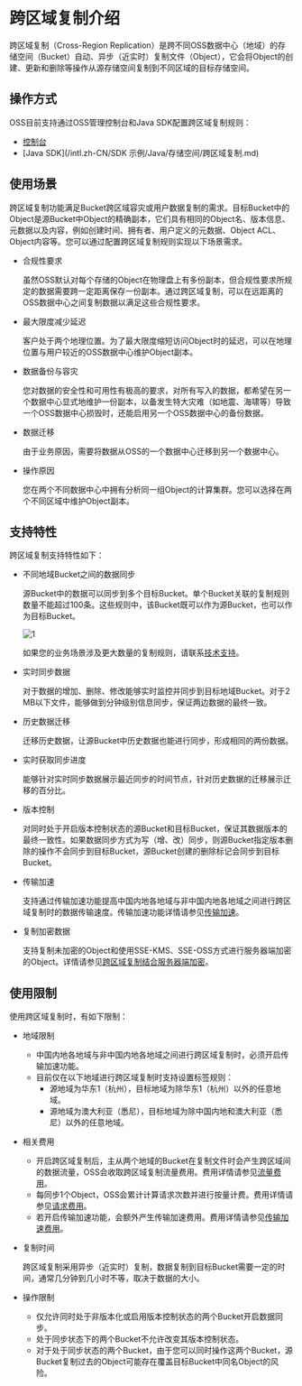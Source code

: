 # 跨区域复制介绍

跨区域复制（Cross-Region Replication）是跨不同OSS数据中心（地域）的存储空间（Bucket）自动、异步（近实时）复制文件（Object），它会将Object的创建、更新和删除等操作从源存储空间复制到不同区域的目标存储空间。

## 操作方式

OSS目前支持通过OSS管理控制台和Java SDK配置跨区域复制规则：

-   [控制台](/intl.zh-CN/控制台用户指南/存储空间管理/冗余与容错/设置跨区域复制.md)
-   [Java SDK](/intl.zh-CN/SDK 示例/Java/存储空间/跨区域复制.md)

## 使用场景

跨区域复制功能满足Bucket跨区域容灾或用户数据复制的需求。目标Bucket中的Object是源Bucket中Object的精确副本，它们具有相同的Object名、版本信息、元数据以及内容，例如创建时间、拥有者、用户定义的元数据、Object ACL、Object内容等。您可以通过配置跨区域复制规则实现以下场景需求。

-   合规性要求

    虽然OSS默认对每个存储的Object在物理盘上有多份副本，但合规性要求所规定的数据需要跨一定距离保存一份副本。通过跨区域复制，可以在远距离的OSS数据中心之间复制数据以满足这些合规性要求。

-   最大限度减少延迟

    客户处于两个地理位置。为了最大限度缩短访问Object时的延迟，可以在地理位置与用户较近的OSS数据中心维护Object副本。

-   数据备份与容灾

    您对数据的安全性和可用性有极高的要求，对所有写入的数据，都希望在另一个数据中心显式地维护一份副本，以备发生特大灾难（如地震、海啸等）导致一个OSS数据中心损毁时，还能启用另一个OSS数据中心的备份数据。

-   数据迁移

    由于业务原因，需要将数据从OSS的一个数据中心迁移到另一个数据中心。

-   操作原因

    您在两个不同数据中心中拥有分析同一组Object的计算集群。您可以选择在两个不同区域中维护Object副本。


## 支持特性

跨区域复制支持特性如下：

-   不同地域Bucket之间的数据同步

    源Bucket中的数据可以同步到多个目标Bucket。单个Bucket关联的复制规则数量不能超过100条。这些规则中，该Bucket既可以作为源Bucket，也可以作为目标Bucket。

    ![1](https://static-aliyun-doc.oss-accelerate.aliyuncs.com/assets/img/zh-CN/5677255161/p248978.jpg)

    如果您的业务场景涉及更大数量的复制规则，请联系[技术支持](https://workorder-intl.console.aliyun.com/#/ticket/createIndex)。

-   实时同步数据

    对于数据的增加、删除、修改能够实时监控并同步到目标地域Bucket。对于2 MB以下文件，能够做到分钟级别信息同步，保证两边数据的最终一致。

-   历史数据迁移

    迁移历史数据，让源Bucket中历史数据也能进行同步，形成相同的两份数据。

-   实时获取同步进度

    能够针对实时同步数据展示最近同步的时间节点，针对历史数据的迁移展示迁移的百分比。

-   版本控制

    对同时处于开启版本控制状态的源Bucket和目标Bucket，保证其数据版本的最终一致性。如果数据同步方式为写（增、改）同步，则源Bucket指定版本删除的操作不会同步到目标Bucket，源Bucket创建的删除标记会同步到目标Bucket。

-   传输加速

    支持通过传输加速功能提高中国内地各地域与非中国内地各地域之间进行跨区域复制时的数据传输速度。传输加速功能详情请参见[传输加速](/intl.zh-CN/开发指南/存储空间（Bucket）/传输加速.md)。

-   复制加密数据

    支持复制未加密的Object和使用SSE-KMS、SSE-OSS方式进行服务器端加密的Object。详情请参见[跨区域复制结合服务器端加密](/intl.zh-CN/开发指南/数据安全/数据容灾/特殊场景下的复制行为.md)。


## 使用限制

使用跨区域复制时，有如下限制：

-   地域限制
    -   中国内地各地域与非中国内地各地域之间进行跨区域复制时，必须开启传输加速功能。
    -   目前仅在以下地域进行跨区域复制时支持设置标签规则：
        -   源地域为华东1（杭州），目标地域为除华东1（杭州）以外的任意地域。
        -   源地域为澳大利亚（悉尼），目标地域为除中国内地和澳大利亚（悉尼）以外的任意地域。
-   相关费用
    -   开启跨区域复制后，主从两个地域的Bucket在复制文件时会产生跨区域间的数据流量，OSS会收取跨区域复制流量费用。费用详情请参见[流量费用](/intl.zh-CN/计量计费/计量项和计费项/流量费用.md)。
    -   每同步1个Object，OSS会累计计算请求次数并进行按量计费。费用详情请参见[请求费用](/intl.zh-CN/计量计费/计量项和计费项/请求费用.md)。
    -   若开启传输加速功能，会额外产生传输加速费用。费用详情请参见[传输加速费用](/intl.zh-CN/计量计费/计量项和计费项/传输加速费用.md)。
-   复制时间

    跨区域复制采用异步（近实时）复制，数据复制到目标Bucket需要一定的时间，通常几分钟到几小时不等，取决于数据的大小。

-   操作限制
    -   仅允许同时处于非版本化或启用版本控制状态的两个Bucket开启数据同步。
    -   处于同步状态下的两个Bucket不允许改变其版本控制状态。
    -   对于处于同步状态的两个Bucket，由于您可以同时操作这两个Bucket，源Bucket复制过去的Object可能存在覆盖目标Bucket中同名Object的风险。


